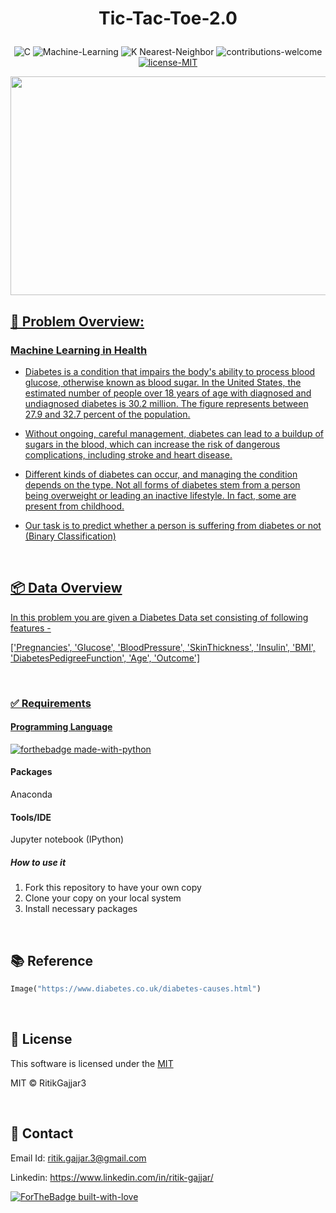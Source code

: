 # <p align="center">Tic-Tac-Toe-2.0</p>

<p align="center">
    <img src="https://img.shields.io/badge/C-blue.svg"
         alt="C">
    <img src="https://img.shields.io/badge/Machine-Learning-red.svg"
         alt="Machine-Learning">
    <img src="https://img.shields.io/badge/K Nearest-Neighbor-yellow.svg"
         alt="K Nearest-Neighbor">
    <img src="https://img.shields.io/badge/contributions-welcome-orange.svg"
         alt="contributions-welcome">
    <a href="https://github.com/RitikGajjar3/Tic-Tac-Toe-Game-2.0/blob/main/LICENSE">
    <img src="https://img.shields.io/badge/license-MIT-green.svg"
         alt="license-MIT">
</p>

<p align="center">
  <a href="https://res.cloudinary.com/grohealth/image/upload/c_fill,f_auto,fl_lossy,h_650,q_auto,w_1085/v1581695681/DCUK/Content/causes-of-diabetes.png">
  <img width="600" height="350" src="https://res.cloudinary.com/grohealth/image/upload/c_fill,f_auto,fl_lossy,h_650,q_auto,w_1085/v1581695681/DCUK/Content/causes-of-diabetes.png">
</p>

<h2>📘 Problem Overview:</h2>

### Machine Learning in Health

- Diabetes is a condition that impairs the body's ability to process blood glucose, otherwise known as blood sugar. In the United States, the estimated number of people over 18 years of age with diagnosed and undiagnosed diabetes is 30.2 million. The figure represents between 27.9 and 32.7 percent of the population.

- Without ongoing, careful management, diabetes can lead to a buildup of sugars in the blood, which can increase the risk of dangerous complications, including stroke and heart disease.

- Different kinds of diabetes can occur, and managing the condition depends on the type. Not all forms of diabetes stem from a person being overweight or leading an inactive lifestyle. In fact, some are present from childhood.

- Our task is to predict whether a person is suffering from diabetes or not (Binary Classification)

<br>

<h2>📦 Data Overview</h2>
In this problem you are given a Diabetes Data set consisting of following features -

['Pregnancies', 'Glucose', 'BloodPressure', 'SkinThickness', 'Insulin', 'BMI', 'DiabetesPedigreeFunction', 'Age', 'Outcome']

<br>

### ✅  Requirements

#### Programming Language
[![forthebadge made-with-python](http://ForTheBadge.com/images/badges/made-with-python.svg)](https://www.python.org/)

#### Packages
Anaconda

#### Tools/IDE 
Jupyter notebook (IPython)

##### How to use it
1. Fork this repository to have your own copy
2. Clone your copy on your local system
3. Install necessary packages

<br>

## 📚 Reference
```python
Image("https://www.diabetes.co.uk/diabetes-causes.html")

```

<br>

## 📜 License

This software is licensed under the [MIT](https://github.com/RitikGajjar3/Tic-Tac-Toe-Game-2.0/blob/main/LICENSE)

MIT © RitikGajjar3

<br>

## 🤝 Contact

Email Id: ritik.gajjar.3@gmail.com

Linkedin: https://www.linkedin.com/in/ritik-gajjar/

[![ForTheBadge built-with-love](http://ForTheBadge.com/images/badges/built-with-love.svg)](https://github.com/RitikGajjar3)
